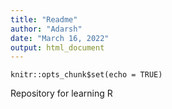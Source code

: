 ```yaml
---
title: "Readme"
author: "Adarsh"
date: "March 16, 2022"
output: html_document
---
```


```{r setup, include=FALSE}
knitr::opts_chunk$set(echo = TRUE)
```

Repository for learning R